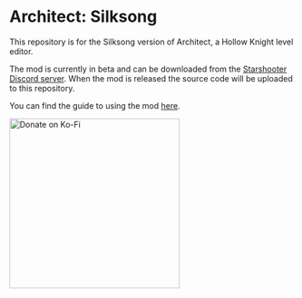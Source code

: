 # Architect: Silksong
This repository is for the Silksong version of Architect, a Hollow Knight level editor.

The mod is currently in beta and can be downloaded from the [Starshooter Discord server](https://discord.gg/buU2PH2N6Q). When the mod is released the source code will be uploaded to this repository.

You can find the guide to using the mod [here](https://starshooter.gitbook.io/architect/architect-silksong).

[<img src="https://github.com/user-attachments/assets/6ae1cc82-1efa-4192-982a-f4c11c21e3b2" alt="Donate on Ko-Fi" width="300"/>](<https://ko-fi.com/cometcake575>)
